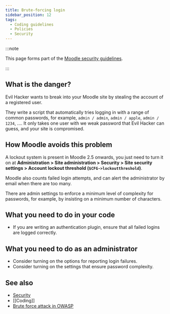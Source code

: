 ```yaml
---
title: Brute-forcing login
sidebar_position: 12
tags:
  - Coding guidelines
  - Policies
  - Security
---
```


:::note

This page forms part of the [Moodle security guidelines](../security).

:::

## What is the danger?

Evil Hacker wants to break into your Moodle site by stealing the account of a registered user.

They write a script that automatically tries logging in with a range of common passwords, for example, `admin / admin`, `admin / apple`, `admin / 1234`, .... It only takes one user with we weak password that Evil Hacker can guess, and your site is compromised.

## How Moodle avoids this problem

A lockout system is present in Moodle 2.5 onwards, you just need to turn it on at **Administration > Site administration > Security > Site security settings > Account lockout threshold (`$CFG->lockoutthreshold`)**.

Moodle also counts failed login attempts, and can alert the administrator by email when there are too many.

There are admin settings to enforce a minimum level of complexity for passwords, for example, by insisting on a minimum number of characters.

## What you need to do in your code

- If you are writing an authentication plugin, ensure that all failed logins are logged correctly.

## What you need to do as an administrator

- Consider turning on the options for reporting login failures.
- Consider turning on the settings that ensure password complexity.

## See also

- [Security](../security)
- [[Coding]]
- [Brute force attack in OWASP](https://owasp.org/www-community/attacks/Brute_force_attack)
